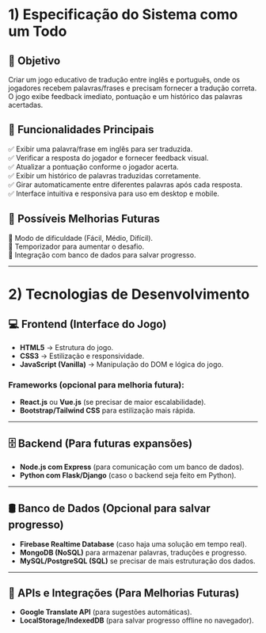 # 1) Especificação do Sistema como um Todo

## 📌 Objetivo
Criar um jogo educativo de tradução entre inglês e português, onde os jogadores recebem palavras/frases e precisam fornecer a tradução correta. O jogo exibe feedback imediato, pontuação e um histórico das palavras acertadas.

## 📌 Funcionalidades Principais
✅ Exibir uma palavra/frase em inglês para ser traduzida.  
✅ Verificar a resposta do jogador e fornecer feedback visual.  
✅ Atualizar a pontuação conforme o jogador acerta.  
✅ Exibir um histórico de palavras traduzidas corretamente.  
✅ Girar automaticamente entre diferentes palavras após cada resposta.  
✅ Interface intuitiva e responsiva para uso em desktop e mobile.  

## 📌 Possíveis Melhorias Futuras
🔹 Modo de dificuldade (Fácil, Médio, Difícil).  
🔹 Temporizador para aumentar o desafio.   
🔹 Integração com banco de dados para salvar progresso.  

---

# 2) Tecnologias de Desenvolvimento

## 💻 Frontend (Interface do Jogo)
- **HTML5** → Estrutura do jogo.  
- **CSS3** → Estilização e responsividade.  
- **JavaScript (Vanilla)** → Manipulação do DOM e lógica do jogo.  

### Frameworks (opcional para melhoria futura):
- **React.js** ou **Vue.js** (se precisar de maior escalabilidade).  
- **Bootstrap/Tailwind CSS** para estilização mais rápida.  

---

## 🗄️ Backend (Para futuras expansões)
- **Node.js com Express** (para comunicação com um banco de dados).  
- **Python com Flask/Django** (caso o backend seja feito em Python).  

---

## 🛢️ Banco de Dados (Opcional para salvar progresso)
- **Firebase Realtime Database** (caso haja uma solução em tempo real).  
- **MongoDB (NoSQL)** para armazenar palavras, traduções e progresso.  
- **MySQL/PostgreSQL (SQL)** se precisar de mais estruturação dos dados.  

---

## 📡 APIs e Integrações (Para Melhorias Futuras)
- **Google Translate API** (para sugestões automáticas).    
- **LocalStorage/IndexedDB** (para salvar progresso offline no navegador).  
